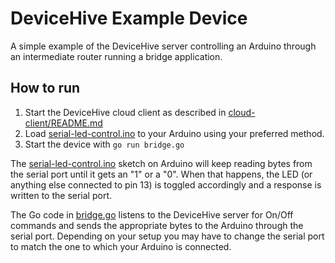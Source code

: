 # DeviceHive Example Device

A simple example of the DeviceHive server controlling an Arduino through an intermediate router running a bridge application.

## How to run

1. Start the DeviceHive cloud client as described in [cloud-client/README.md](../cloud-client/README.md)
2. Load [serial-led-control.ino](serial-led-control.ino) to your Arduino using your preferred method.
3. Start the device with `go run bridge.go`

The [serial-led-control.ino](serial-led-control.ino) sketch on Arduino will keep reading bytes from the serial port until it gets an "1" or a "0". When that happens, the LED (or anything else connected to pin 13) is toggled accordingly and a response is written to the serial port.

The Go code in [bridge.go](bridge.go) listens to the DeviceHive server for On/Off commands and sends the appropriate bytes to the Arduino through the serial port. Depending on your setup you may have to change the serial port to match the one to which your Arduino is connected.
